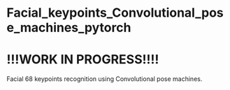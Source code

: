 # Facial_keypoints_Convolutional_pose_machines_pytorch

# !!!WORK IN PROGRESS!!!!
Facial 68 keypoints recognition using Convolutional pose machines. 
